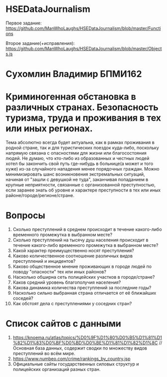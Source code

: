 # HSEDataJournalism
Первое задание:
https://github.com/ManWhoLaughs/HSEDataJournalism/blob/master/Functions 

Второе задание(+исправления):
https://github.com/ManWhoLaughs/HSEDataJournalism/blob/master/Objects.js


# Сухомлин Владимир БПМИ162

# Криминогенная обстановка в различных странах. Безопасность туризма, труда и проживания в тех или иных регионах.
Тема абсолютно всегда будет актуальна, как в рамках проживания в родной стране, так и для туристических поездок куда-либо, поскольку напрямую связана с опасностями для жизни или благосостояния людей. Не думаю, что кто-либо из образованных и честных людей хотел бы закончить свой путь где-нибудь в больнице(а может и того хуже) из-за случайного нападения менее порядочных граждан.
Можно минимизировать шанс возникновения экстремальных ситуаций, начиная от "зашли с девушкой не туда", заканчивая попаданием в крупные неприятности, связанные с организованной преступностью, если заранее знать об уровне и характере преступности в тех или иных районе/городе/регионе/стране.

# Вопросы
1. Сколько преступлений в среднем происходит в течение какого-либо временного промежутка в выбранном месте?
2. Сколько преступлений на тысячу душ населения происходит в течение какого-либо временного промежутка в выбранном месте?
3. Какой характер преимущественно носят преступления?
4. Каково количественное соотношение различных видов преступлений и инцидентов?
5. Каково общественное мнение проживающих в городе людей по поводу "опасности" тех или иных районов?
6. Насколько обширна сеть полицейских участков в городе/стране?
7. Каков средний уровень благополучия населения?
8. Какова динамика количества преступлений за последние годы?
9. Насколько сильно выбранная страна отличается от её ближайших соседей?
10. Как обстоят дела с преступлениями у соседних стран?

# Список сайтов с данными
1. https://knoema.ru/atlas/topics/%D0%9F%D1%80%D0%B5%D1%81%D1%82%D1%83%D0%BF%D0%BD%D0%BE%D1%81%D1%82%D1%8C
//Основная база данных, содержит сводки по множеству видов преступлений во всём мире.
2. https://www.numbeo.com/crime/rankings_by_country.jsp
3. Официальные сайты государственных силовых структур и полицейских организаций разных стран.

